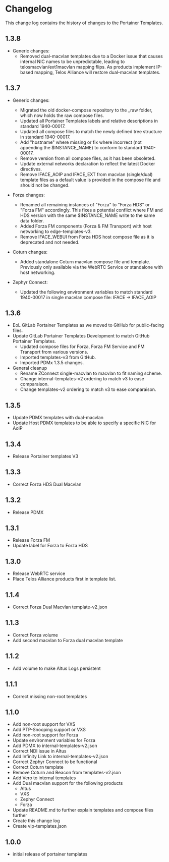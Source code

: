 # Changelog

This change log contains the history of changes to the Portainer Templates.

## 1.3.8

* Generic changes:
  * Removed dual-macvlan templates due to a Docker issue that causes internal NIC names to be unpredictable, leading to telosmacvlan/ext1macvlan mapping flips. As products implement IP-based mapping, Telos Alliance will restore dual-macvlan templates.

## 1.3.7

* Generic changes:
  * Migrated the old docker-compose repository to the _raw folder, which now holds the raw compose files.
  * Updated all Portainer Templates labels and relative descriptions in standard 1940-00017.
  * Updated all compose files to match the newly defined tree structure in standard 1940-00017.
  * Add "hostname" where missing or fix where incorrect (not appending the $INSTANCE_NAME) to conform to standard 1940-00017.
  * Remove version from all compose files, as it has been obsoleted.
  * Update external networks declaration to reflect the latest Docker directives.
  * Remove IFACE_AOIP and IFACE_EXT from macvlan (single/dual) template files as a default value is provided in the compose file and should not be changed.

* Forza changes:
  * Renamed all remaining instances of "Forza" to "Forza HDS" or "Forza FM" accordingly. This fixes a potential conflict where FM and HDS version with the same $INSTANCE_NAME write to the same data folder.
  * Added Forza FM components (Forza & FM Transport) with host networking to edge-templates-v3.
  * Remove IFACE_WEBUI from Forza HDS host compose file as it is deprecated and not needed.

* Coturn changes:
  * Added standalone Coturn macvlan compose file and template. Previously only available via the WebRTC Service or standalone with host networking.

* Zephyr Connect:
  * Updated the following environment variables to match standard 1940-00017 in single macvlan compose file: IFACE -> IFACE_AOIP

## 1.3.6

* EoL GitLab Portainer Templates as we moved to GitHub for public-facing files.
* Update GitLab Portainer Templates Development to match GitHub Portainer Templates.
  * Updated compose files for Forza, Forza FM Service and FM Transport from various versions.
  * Imported templates-v3 from GitHub.
  * Imported PDMx 1.3.5 changes.
* General cleanup
  * Rename ZConnect single-macvlan to macvlan to fit naming scheme.
  * Change internal-templates-v2 ordering to match v3 to ease comparaison.
  * Change templates-v2 ordering to match v3 to ease comparaison.

## 1.3.5

* Update PDMX templates with dual-macvlan
* Update Host PDMX templates to be able to specify a specific NIC for AoIP

## 1.3.4

* Release Portainer templates V3

## 1.3.3

* Correct Forza HDS Dual Macvlan

## 1.3.2

* Release PDMX

## 1.3.1

* Release Forza FM
* Update label for Forza to Forza HDS

## 1.3.0

* Release WebRTC service
* Place Telos Alliance products first in template list.

## 1.1.4

* Correct Forza Dual Macvlan template-v2.json

## 1.1.3

* Correct Forza volume
* Add second macvlan to Forza dual macvlan template

## 1.1.2

* Add volume to make Altus Logs persistent

## 1.1.1

* Correct missing non-root templates

## 1.1.0

* Add non-root support for VXS
* Add PTP-Snooping support or VXS
* Add non-root support for Forza
* Update environment variables for Forza
* Add PDMX to internal-templates-v2.json
* Correct NDI issue in Altus
* Add Infinity Link to internal-templates-v2.json
* Correct Zephyr Connect to be functional
* Correct Coturn template
* Remove Coturn and Beacon from templates-v2.json
* Add Vero to internal templates
* Add Dual macvlan support for the following products
  * Altus
  * VXS
  * Zephyr Connect
  * Forza
* Update README.md to further explain templates and compose files further
* Create this change log
* Create vip-templates.json

## 1.0.0

* initial release of portainer templates
